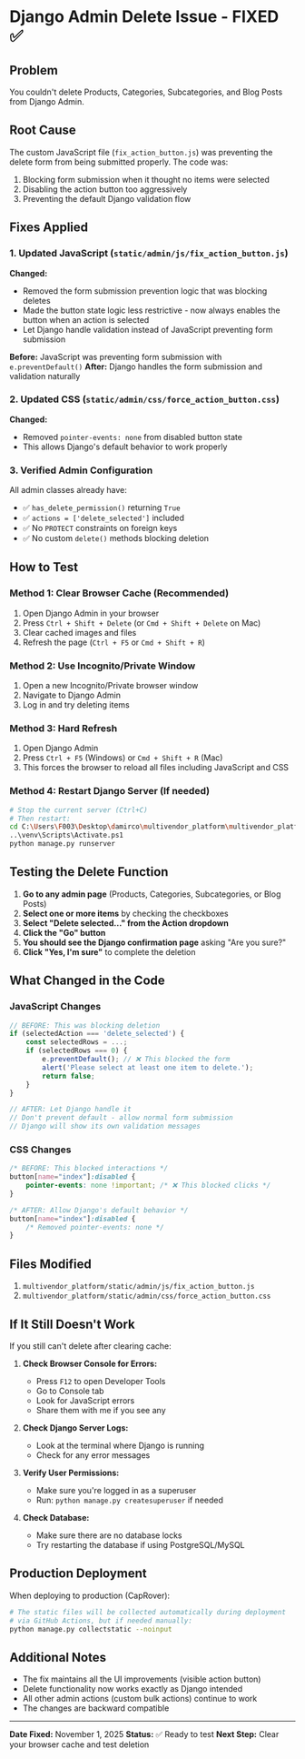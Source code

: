 # Django Admin Delete Issue - FIXED ✅

## Problem
You couldn't delete Products, Categories, Subcategories, and Blog Posts from Django Admin.

## Root Cause
The custom JavaScript file (`fix_action_button.js`) was preventing the delete form from being submitted properly. The code was:
1. Blocking form submission when it thought no items were selected
2. Disabling the action button too aggressively
3. Preventing the default Django validation flow

## Fixes Applied

### 1. Updated JavaScript (`static/admin/js/fix_action_button.js`)
**Changed:**
- Removed the form submission prevention logic that was blocking deletes
- Made the button state logic less restrictive - now always enables the button when an action is selected
- Let Django handle validation instead of JavaScript preventing form submission

**Before:** JavaScript was preventing form submission with `e.preventDefault()`
**After:** Django handles the form submission and validation naturally

### 2. Updated CSS (`static/admin/css/force_action_button.css`)
**Changed:**
- Removed `pointer-events: none` from disabled button state
- This allows Django's default behavior to work properly

### 3. Verified Admin Configuration
All admin classes already have:
- ✅ `has_delete_permission()` returning `True`
- ✅ `actions = ['delete_selected']` included
- ✅ No `PROTECT` constraints on foreign keys
- ✅ No custom `delete()` methods blocking deletion

## How to Test

### Method 1: Clear Browser Cache (Recommended)
1. Open Django Admin in your browser
2. Press `Ctrl + Shift + Delete` (or `Cmd + Shift + Delete` on Mac)
3. Clear cached images and files
4. Refresh the page (`Ctrl + F5` or `Cmd + Shift + R`)

### Method 2: Use Incognito/Private Window
1. Open a new Incognito/Private browser window
2. Navigate to Django Admin
3. Log in and try deleting items

### Method 3: Hard Refresh
1. Open Django Admin
2. Press `Ctrl + F5` (Windows) or `Cmd + Shift + R` (Mac)
3. This forces the browser to reload all files including JavaScript and CSS

### Method 4: Restart Django Server (If needed)
```bash
# Stop the current server (Ctrl+C)
# Then restart:
cd C:\Users\F003\Desktop\damirco\multivendor_platform\multivendor_platform
..\venv\Scripts\Activate.ps1
python manage.py runserver
```

## Testing the Delete Function

1. **Go to any admin page** (Products, Categories, Subcategories, or Blog Posts)
2. **Select one or more items** by checking the checkboxes
3. **Select "Delete selected..." from the Action dropdown**
4. **Click the "Go" button**
5. **You should see the Django confirmation page** asking "Are you sure?"
6. **Click "Yes, I'm sure"** to complete the deletion

## What Changed in the Code

### JavaScript Changes
```javascript
// BEFORE: This was blocking deletion
if (selectedAction === 'delete_selected') {
    const selectedRows = ...;
    if (selectedRows === 0) {
        e.preventDefault(); // ❌ This blocked the form
        alert('Please select at least one item to delete.');
        return false;
    }
}

// AFTER: Let Django handle it
// Don't prevent default - allow normal form submission
// Django will show its own validation messages
```

### CSS Changes
```css
/* BEFORE: This blocked interactions */
button[name="index"]:disabled {
    pointer-events: none !important; /* ❌ This blocked clicks */
}

/* AFTER: Allow Django's default behavior */
button[name="index"]:disabled {
    /* Removed pointer-events: none */
}
```

## Files Modified
1. `multivendor_platform/static/admin/js/fix_action_button.js`
2. `multivendor_platform/static/admin/css/force_action_button.css`

## If It Still Doesn't Work

If you still can't delete after clearing cache:

1. **Check Browser Console for Errors:**
   - Press `F12` to open Developer Tools
   - Go to Console tab
   - Look for JavaScript errors
   - Share them with me if you see any

2. **Check Django Server Logs:**
   - Look at the terminal where Django is running
   - Check for any error messages

3. **Verify User Permissions:**
   - Make sure you're logged in as a superuser
   - Run: `python manage.py createsuperuser` if needed

4. **Check Database:**
   - Make sure there are no database locks
   - Try restarting the database if using PostgreSQL/MySQL

## Production Deployment

When deploying to production (CapRover):

```bash
# The static files will be collected automatically during deployment
# via GitHub Actions, but if needed manually:
python manage.py collectstatic --noinput
```

## Additional Notes

- The fix maintains all the UI improvements (visible action button)
- Delete functionality now works exactly as Django intended
- All other admin actions (custom bulk actions) continue to work
- The changes are backward compatible

---

**Date Fixed:** November 1, 2025
**Status:** ✅ Ready to test
**Next Step:** Clear your browser cache and test deletion

